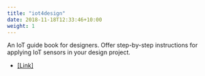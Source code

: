 ```yaml
---
title: "iot4design"
date: 2018-11-18T12:33:46+10:00
weight: 1
---
```


An IoT guide book for designers. Offer step-by-step instructions for applying IoT sensors in your design project. 

- <a href="https://chenkianwee.github.io/iot4design" target="_blank">[Link]</a>
